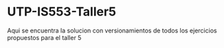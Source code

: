 # UTP-IS553-Taller5
Aqui se encuentra la solucion con versionamientos de todos los ejercicios propuestos para el taller 5
